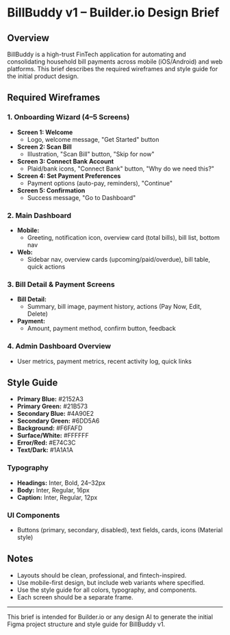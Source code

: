 # BillBuddy v1 – Builder.io Design Brief

## Overview
BillBuddy is a high-trust FinTech application for automating and consolidating household bill payments across mobile (iOS/Android) and web platforms. This brief describes the required wireframes and style guide for the initial product design.

## Required Wireframes

### 1. Onboarding Wizard (4–5 Screens)
- **Screen 1: Welcome**
  - Logo, welcome message, "Get Started" button
- **Screen 2: Scan Bill**
  - Illustration, "Scan Bill" button, "Skip for now"
- **Screen 3: Connect Bank Account**
  - Plaid/bank icons, "Connect Bank" button, "Why do we need this?"
- **Screen 4: Set Payment Preferences**
  - Payment options (auto-pay, reminders), "Continue"
- **Screen 5: Confirmation**
  - Success message, "Go to Dashboard"

### 2. Main Dashboard
- **Mobile:**
  - Greeting, notification icon, overview card (total bills), bill list, bottom nav
- **Web:**
  - Sidebar nav, overview cards (upcoming/paid/overdue), bill table, quick actions

### 3. Bill Detail & Payment Screens
- **Bill Detail:**
  - Summary, bill image, payment history, actions (Pay Now, Edit, Delete)
- **Payment:**
  - Amount, payment method, confirm button, feedback

### 4. Admin Dashboard Overview
- User metrics, payment metrics, recent activity log, quick links

## Style Guide
- **Primary Blue:** #2152A3
- **Primary Green:** #21B573
- **Secondary Blue:** #4A90E2
- **Secondary Green:** #6DD5A6
- **Background:** #F6FAFD
- **Surface/White:** #FFFFFF
- **Error/Red:** #E74C3C
- **Text/Dark:** #1A1A1A

### Typography
- **Headings:** Inter, Bold, 24–32px
- **Body:** Inter, Regular, 16px
- **Caption:** Inter, Regular, 12px

### UI Components
- Buttons (primary, secondary, disabled), text fields, cards, icons (Material style)

## Notes
- Layouts should be clean, professional, and fintech-inspired.
- Use mobile-first design, but include web variants where specified.
- Use the style guide for all colors, typography, and components.
- Each screen should be a separate frame.

---

This brief is intended for Builder.io or any design AI to generate the initial Figma project structure and style guide for BillBuddy v1.
